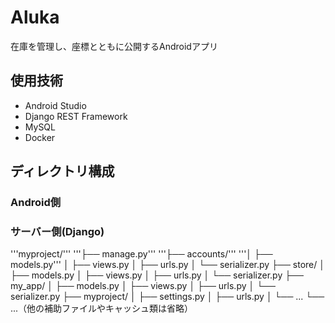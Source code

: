 # Aluka
在庫を管理し、座標とともに公開するAndroidアプリ

## 使用技術
- Android Studio
- Django REST Framework
- MySQL
- Docker


## ディレクトリ構成


### Android側


### サーバー側(Django)
'''myproject/'''
'''├── manage.py'''
'''├── accounts/'''
'''│   ├── models.py'''
│   ├── views.py
│   ├── urls.py
│   └── serializer.py
├── store/
│   ├── models.py
│   ├── views.py
│   ├── urls.py
│   └── serializer.py
├── my_app/
│   ├── models.py
│   ├── views.py
│   ├── urls.py
│   └── serializer.py
├── myproject/
│   ├── settings.py
│   ├── urls.py
│   └── ...
└── ...（他の補助ファイルやキャッシュ類は省略）

